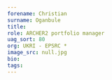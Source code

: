 ```yaml
---
forename: Christian
surname: Oganbule
title: 
role: ARCHER2 portfolio manager
uag_sort: 80
org: UKRI - EPSRC *
image_src: null.jpg
bio: 
tags: 
---
```

